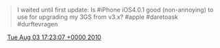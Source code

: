 > I waited until first update: Is \#iPhone iOS4\.0\.1 good \(non\-annoying\) to use for upgrading my 3GS from v3\.x? \#apple \#daretoask \#durftevragen

<img src="../../media/tweet.ico" width="12" /> [Tue Aug 03 17:23:07 +0000 2010](https://twitter.com/DromerDenker/status/20237301072)